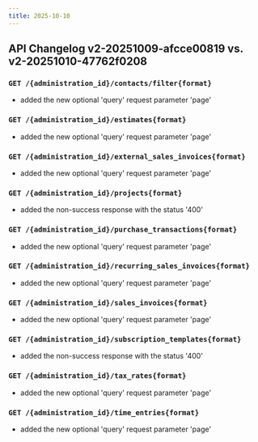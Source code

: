 ```yaml
---
title: 2025-10-10
---
```



## API Changelog v2-20251009-afcce00819 vs. v2-20251010-47762f0208

### `GET /{administration_id}/contacts/filter{format}`
-  added the new optional 'query' request parameter 'page'


### `GET /{administration_id}/estimates{format}`
-  added the new optional 'query' request parameter 'page'


### `GET /{administration_id}/external_sales_invoices{format}`
-  added the new optional 'query' request parameter 'page'


### `GET /{administration_id}/projects{format}`
-  added the non-success response with the status '400'


### `GET /{administration_id}/purchase_transactions{format}`
-  added the new optional 'query' request parameter 'page'


### `GET /{administration_id}/recurring_sales_invoices{format}`
-  added the new optional 'query' request parameter 'page'


### `GET /{administration_id}/sales_invoices{format}`
-  added the new optional 'query' request parameter 'page'


### `GET /{administration_id}/subscription_templates{format}`
-  added the non-success response with the status '400'


### `GET /{administration_id}/tax_rates{format}`
-  added the new optional 'query' request parameter 'page'


### `GET /{administration_id}/time_entries{format}`
-  added the new optional 'query' request parameter 'page'
